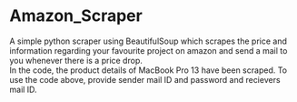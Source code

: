 # Amazon_Scraper
A simple python scraper using BeautifulSoup which scrapes the price and information regarding your favourite project on amazon and send a mail to you whenever there is a price drop. </br>
In the code, the product details of MacBook Pro 13 have been scraped. To use the code above, provide sender mail ID and password and recievers mail ID.
